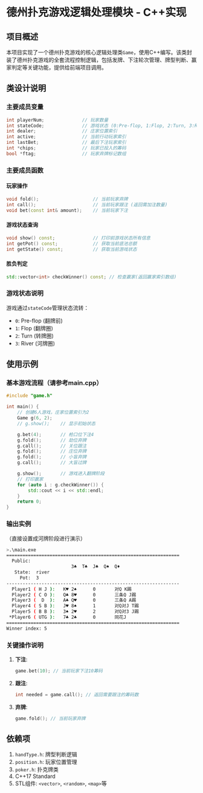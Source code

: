 # 德州扑克游戏逻辑处理模块 - C++实现

## 项目概述
本项目实现了一个德州扑克游戏的核心逻辑处理类`Game`，使用C++编写。该类封装了德州扑克游戏的全套流程控制逻辑，包括发牌、下注轮次管理、牌型判断、赢家判定等关键功能，提供给前端项目调用。

## 类设计说明

### 主要成员变量
```cpp
int playerNum;              // 玩家数量
int stateCode;              // 游戏状态 (0:Pre-flop, 1:Flop, 2:Turn, 3:River)
int dealer;                 // 庄家位置索引
int active;                 // 当前行动玩家索引
int lastBet;                // 最后下注玩家索引
int *chips;                 // 玩家已投入的筹码
bool *ftag;                 // 玩家弃牌标记数组
```

### 主要成员函数

#### 玩家操作
```cpp
void fold();                    // 当前玩家弃牌
int call();                     // 当前玩家跟注 (返回需加注数量)
void bet(const int& amount);    // 当前玩家下注
```

#### 游戏状态查询
```cpp
void show() const;              // 打印前游戏状态所有信息
int getPot() const;             // 获取当前底池总额
int getState() const;           // 获取当前游戏状态
```

#### 胜负判定
```cpp
std::vector<int> checkWinner() const; // 检查赢家(返回赢家索引数组)
```

### 游戏状态说明
游戏通过`stateCode`管理状态流转：
- `0`: Pre-flop (翻牌前)
- `1`: Flop (翻牌圈)
- `2`: Turn (转牌圈)
- `3`: River (河牌圈)

## 使用示例

### 基本游戏流程（请参考main.cpp）
```cpp
#include "game.h"

int main() {
    // 创建6人游戏，庄家位置索引为2
    Game g(6, 2);
    // g.show();    // 显示初始状态

    g.bet(4);       // 枪口位下注4
    g.fold();       // 劫位弃牌
    g.call();       // 关位跟注
    g.fold();       // 庄位弃牌
    g.fold();       // 小盲弃牌
    g.call();       // 大盲过牌

    g.show();       // 游戏进入翻牌阶段
    // 打印赢家
    for (auto i : g.checkWinner()) {
        std::cout << i << std::endl;
    }
    return 0;
}
```
### 输出实例
（直接设置成河牌阶段进行演示）
```bash
>.\main.exe
================================================================
  Public: 
                        3♣  T♣  J♣  Q♠  Q♦
   State:  river
     Pot:  3
----------------------------------------------------------------
  Player1 ( H J ):   K♥ 2♠      0       对Q K踢
  Player2 ( C O ):   Q♣ 8♥      0       三条Q J踢
  Player3 (  D  ):   A♣ Q♥      0       三条Q A踢
  Player4 ( S B ):   J♥ 8♠      1       对Q对J T踢
  Player5 ( B B ):   3♠ 2♥      2       对Q对3 J踢
 *Player6 ( UTG ):   7♣ 2♣      0       同花J
================================================================
Winner index: 5
```

### 关键操作说明
1. **下注**:
   ```cpp
   game.bet(10); // 当前玩家下注10筹码
   ```

2. **跟注**:
   ```cpp
   int needed = game.call(); // 返回需要跟注的筹码数
   ```

3. **弃牌**:
   ```cpp
   game.fold(); // 当前玩家弃牌
   ```


## 依赖项
1. `handType.h`: 牌型判断逻辑
2. `position.h`: 玩家位置管理
3. `poker.h`: 扑克牌类
4. C++17 Standard
5. STL组件: `<vector>`, `<random>`, `<map>`等
